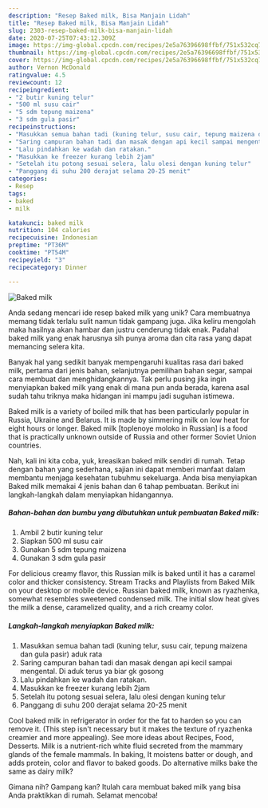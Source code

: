```yaml
---
description: "Resep Baked milk, Bisa Manjain Lidah"
title: "Resep Baked milk, Bisa Manjain Lidah"
slug: 2303-resep-baked-milk-bisa-manjain-lidah
date: 2020-07-25T07:43:12.309Z
image: https://img-global.cpcdn.com/recipes/2e5a76396698ffbf/751x532cq70/baked-milk-foto-resep-utama.jpg
thumbnail: https://img-global.cpcdn.com/recipes/2e5a76396698ffbf/751x532cq70/baked-milk-foto-resep-utama.jpg
cover: https://img-global.cpcdn.com/recipes/2e5a76396698ffbf/751x532cq70/baked-milk-foto-resep-utama.jpg
author: Vernon McDonald
ratingvalue: 4.5
reviewcount: 12
recipeingredient:
- "2 butir kuning telur"
- "500 ml susu cair"
- "5 sdm tepung maizena"
- "3 sdm gula pasir"
recipeinstructions:
- "Masukkan semua bahan tadi (kuning telur, susu cair, tepung maizena dan gula pasir) aduk rata"
- "Saring campuran bahan tadi dan masak dengan api kecil sampai mengental. Di aduk terus ya biar gk gosong"
- "Lalu pindahkan ke wadah dan ratakan."
- "Masukkan ke freezer kurang lebih 2jam"
- "Setelah itu potong sesuai selera, lalu olesi dengan kuning telur"
- "Panggang di suhu 200 derajat selama 20-25 menit"
categories:
- Resep
tags:
- baked
- milk

katakunci: baked milk 
nutrition: 104 calories
recipecuisine: Indonesian
preptime: "PT36M"
cooktime: "PT54M"
recipeyield: "3"
recipecategory: Dinner

---
```



![Baked milk](https://img-global.cpcdn.com/recipes/2e5a76396698ffbf/751x532cq70/baked-milk-foto-resep-utama.jpg)

Anda sedang mencari ide resep baked milk yang unik? Cara membuatnya memang tidak terlalu sulit namun tidak gampang juga. Jika keliru mengolah maka hasilnya akan hambar dan justru cenderung tidak enak. Padahal baked milk yang enak harusnya sih punya aroma dan cita rasa yang dapat memancing selera kita.

Banyak hal yang sedikit banyak mempengaruhi kualitas rasa dari baked milk, pertama dari jenis bahan, selanjutnya pemilihan bahan segar, sampai cara membuat dan menghidangkannya. Tak perlu pusing jika ingin menyiapkan baked milk yang enak di mana pun anda berada, karena asal sudah tahu triknya maka hidangan ini mampu jadi suguhan istimewa.

Baked milk is a variety of boiled milk that has been particularly popular in Russia, Ukraine and Belarus. It is made by simmering milk on low heat for eight hours or longer. Baked milk [toplenoye moloko in Russian] is a food that is practically unknown outside of Russia and other former Soviet Union countries.


Nah, kali ini kita coba, yuk, kreasikan baked milk sendiri di rumah. Tetap dengan bahan yang sederhana, sajian ini dapat memberi manfaat dalam membantu menjaga kesehatan tubuhmu sekeluarga. Anda bisa menyiapkan Baked milk memakai 4 jenis bahan dan 6 tahap pembuatan. Berikut ini langkah-langkah dalam menyiapkan hidangannya.

<!--inarticleads1-->

##### Bahan-bahan dan bumbu yang dibutuhkan untuk pembuatan Baked milk:

1. Ambil 2 butir kuning telur
1. Siapkan 500 ml susu cair
1. Gunakan 5 sdm tepung maizena
1. Gunakan 3 sdm gula pasir


For delicious creamy flavor, this Russian milk is baked until it has a caramel color and thicker consistency. Stream Tracks and Playlists from Baked Milk on your desktop or mobile device. Russian baked milk, known as ryazhenka, somewhat resembles sweetened condensed milk. The initial slow heat gives the milk a dense, caramelized quality, and a rich creamy color. 

<!--inarticleads2-->

##### Langkah-langkah menyiapkan Baked milk:

1. Masukkan semua bahan tadi (kuning telur, susu cair, tepung maizena dan gula pasir) aduk rata
1. Saring campuran bahan tadi dan masak dengan api kecil sampai mengental. Di aduk terus ya biar gk gosong
1. Lalu pindahkan ke wadah dan ratakan.
1. Masukkan ke freezer kurang lebih 2jam
1. Setelah itu potong sesuai selera, lalu olesi dengan kuning telur
1. Panggang di suhu 200 derajat selama 20-25 menit


Cool baked milk in refrigerator in order for the fat to harden so you can remove it. (This step isn&#39;t necessary but it makes the texture of ryazhenka creamier and more appealing). See more ideas about Recipes, Food, Desserts. Milk is a nutrient-rich white fluid secreted from the mammary glands of the female mammals. In baking, It moistens batter or dough, and adds protein, color and flavor to baked goods. Do alternative milks bake the same as dairy milk? 

Gimana nih? Gampang kan? Itulah cara membuat baked milk yang bisa Anda praktikkan di rumah. Selamat mencoba!
